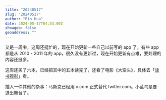 ```yaml
---
title: "20240517"
slug: "20240517"
author: "Bin Hua"
date: 2024-05-17T04:53:00Z
showgeo: false
geoaddress: ""
---
```


又是一周啦，这周还挺忙的，现在开始更新一些自己以前写的 app 了，有些 app 都是从 2010 - 2011 年的 app，很久没有更新过，现在开始更新有点难，要处理的内容还挺多。

这周还买了六本，已经把其中的五本读完了，还看了电影《大空头》，具体去「[读书观影](/booklist)」看。

插入一件其他的杂事：马斯克已经用 x.com 正式替代 twitter.com。小蓝鸟是要退出舞台了。